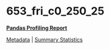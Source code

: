 # 653_fri_c0_250_25

[**Pandas Profiling Report**](https://epistasislab.github.io/penn-ml-benchmarks/profile/653_fri_c0_250_25.html)

[Metadata](metadata.yaml) | [Summary Statistics](summary_stats.tsv)
